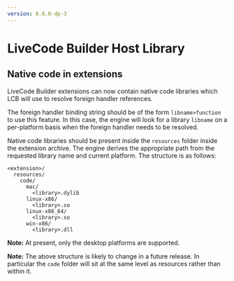 ```yaml
---
version: 8.0.0-dp-3
---
```

# LiveCode Builder Host Library
## Native code in extensions

LiveCode Builder extensions can now contain native code libraries
which LCB will use to resolve foreign handler references.

The foreign handler binding string should be of the form
`libname>function` to use this feature. In this case, the engine will
look for a library `libname` on a per-platform basis when the foreign
handler needs to be resolved.

Native code libraries should be present inside the `resources` folder
inside the extension archive. The engine derives the appropriate path
from the requested library name and current platform. The structure is
as follows:

    <extension>/
      resources/
        code/
          mac/
            <library>.dylib
          linux-x86/
            <library>.so
          linux-x86_64/
            <library>.so
          win-x86/
            <library>.dll

**Note:** At present, only the desktop platforms are supported.

**Note:** The above structure is likely to change in a future release.
In particular the `code` folder will sit at the same level as
resources rather than within it.
